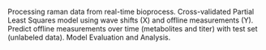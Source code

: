 Processing raman data from real-time bioprocess.
Cross-validated Partial Least Squares model using wave shifts (X) and offline measurements (Y).
Predict offline measurements over time (metabolites and titer) with test set (unlabeled data).
Model Evaluation and Analysis.
